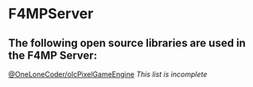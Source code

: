 # F4MPServer

## The following open source libraries are used in the F4MP Server:
[@OneLoneCoder/olcPixelGameEngine](https://github.com/OneLoneCoder/olcPixelGameEngine)
*This list is incomplete*
